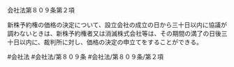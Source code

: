 会社法第８０９条第２項

新株予約権の価格の決定について、設立会社の成立の日から三十日以内に協議が調わないときは、新株予約権者又は消滅株式会社等は、その期間の満了の日後三十日以内に、裁判所に対し、価格の決定の申立てをすることができる。

#会社法
#会社法/第８０９条
#会社法/第８０９条/第２項
